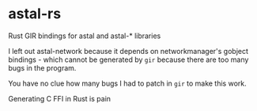 # astal-rs

Rust GIR bindings for astal and astal-* libraries

I left out astal-network because it depends on networkmanager's gobject bindings - which cannot
be generated by `gir` because there are too many bugs in the program.

You have no clue how many bugs I had to patch in `gir` to make this work.

Generating C FFI in Rust is pain
